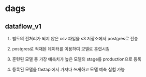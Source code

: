 # dags

## dataflow_v1


1. 별도의 전처리가 되지 않은 csv 파일을 s3 저장소에서 postgres로 전송

2. postgres로 적재된 데이터를 이용하여 모델로 훈련시킴

3. 훈련된 모델 중 가장 예측치가 높은 모델의 stage를 production으로 등록

4. 등록된 모델을 fastapi에서 가져다 쓰게하고 모델 예측 실험 가능